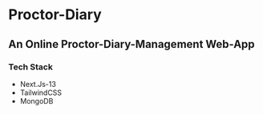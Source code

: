 # Proctor-Diary

## An Online Proctor-Diary-Management Web-App

### Tech Stack

* Next.Js-13
* TailwindCSS
* MongoDB
